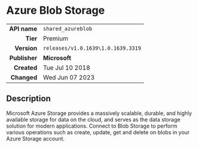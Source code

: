 # Azure Blob Storage
| | |
|-:|-|
|**API name**|`shared_azureblob`|
|**Tier**|Premium|
|**Version**|`releases/v1.0.1639\1.0.1639.3319`|
|**Publisher**|**Microsoft**|
|**Created**|Tue Jul 10 2018|
|**Changed**|Wed Jun 07 2023|

## Description
Microsoft Azure Storage provides a massively scalable, durable, and highly available storage for data on the cloud, and serves as the data storage solution for modern applications. Connect to Blob Storage to perform various operations such as create, update, get and delete on blobs in your Azure Storage account.
